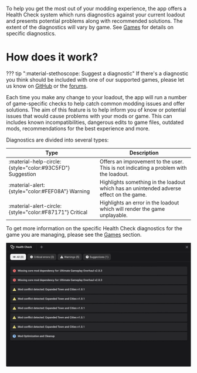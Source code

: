 To help you get the most out of your modding experience, the app offers a Health Check system which runs diagnostics against your current loadout and presents potential problems along with recommended solutions. The extent of the diagnostics will vary by game. See [Games](../games/index.md) for details on specific diagnostics. 

# How does it work?
??? tip ":material-stethoscope: Suggest a diagnostic"
    If there's a diagnostic you think should be included with one of our supported games, please let us know on [GitHub](https://github.com/Nexus-Mods/NexusMods.App/issues/new/choose) or the [forums](https://forums.nexusmods.com/forum/9052-nexus-mods-app/). 

Each time you make any change to your loadout, the app will run a number of game-specific checks to help catch common modding issues and offer solutions. The aim of this feature is to help inform you of know or potential issues that would cause problems with your mods or game. This can includes known incompatibilities, dangerous edits to game files, outdated mods, recommendations for the best experience and more. 

Diagnostics are divided into several types:

| Type | Description |
| --- | --- |
| :material-help-circle:{style="color:#93C5FD"} Suggestion | Offers an improvement to the user. This is not indicating a problem with the loadout. |
| :material-alert:{style="color:#FEF08A"} Warning | Highlights something in the loadout which has an unintended adverse effect on the game. |
| :material-alert-circle:{style="color:#F87171"} Critical | Highlights an error in the loadout which will render the game unplayable. |

To get more information on the specific Health Check diagnostics for the game you are managing, please see the [Games](../games/index.md) section.

![A design mockup showing examples of multiple Health Check diagnostics](../images/0.5.2/HealthCheckExample.png)
